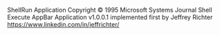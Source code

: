 ShellRun Application
Copyright © 1995 Microsoft Systems Journal
Shell Execute AppBar Application v1.0.0.1
implemented first by 
Jeffrey Richter https://www.linkedin.com/in/jeffrichter/
